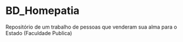 # BD_Homepatia
Repositório de um trabalho de pessoas que venderam sua alma para o Estado (Faculdade Publica)
